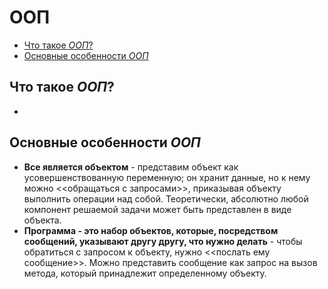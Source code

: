 # ООП
- [Что такое _ООП_?](#что-такое-ооп)
- [Основные особенности _ООП_](#основные-особенности-ооп)

## Что такое _ООП_?
-
## Основные особенности _ООП_
- __Все является объектом__ - представим объект как усовершенствованную переменную; он хранит данные, но к нему можно <<обращаться с запросами>>, приказывая объекту выполнить операции над собой. Теоретически, абсолютно любой
компонент решаемой задачи может быть представлен в виде объекта.
- __Программа - это набор объектов, которые, посредством сообщений, указывают другу другу, что нужно делать__ - чтобы обратиться с запросом к объекту, нужно <<послать ему сообщение>>. Можно представить сообщение как запрос
на вызов метода, который принадлежит определенному объекту.
